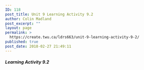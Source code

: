 ```yaml
---
ID: 118
post_title: Unit 9 Learning Activity 9.2
author: Colin Madland
post_excerpt: ""
layout: page
permalink: >
  https://create.twu.ca/ldrs663/unit-9-learning-activity-9-2/
published: true
post_date: 2018-02-27 21:49:11
---
```



##### Learning Activity 9.2
